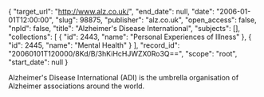 {
  "target_url": "http://www.alz.co.uk/", 
  "end_date": null, 
  "date": "2006-01-01T12:00:00", 
  "slug": 98875, 
  "publisher": "alz.co.uk", 
  "open_access": false, 
  "npld": false, 
  "title": "Alzheimer's Disease International", 
  "subjects": [], 
  "collections": [
    {
      "id": 2443, 
      "name": "Personal Experiences of Illness"
    }, 
    {
      "id": 2445, 
      "name": "Mental Health"
    }
  ], 
  "record_id": "20060101T120000/8Kd/B/3hKiHcHJWZX0Ro3Q==", 
  "scope": "root", 
  "start_date": null
}

Alzheimer's Disease International (ADI) is the umbrella organisation of Alzheimer associations around the world.